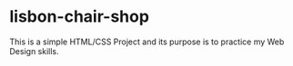 # lisbon-chair-shop

This is a simple HTML/CSS Project and its purpose is to practice my Web Design skills.
